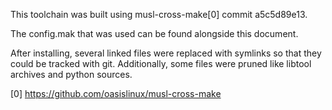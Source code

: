 This toolchain was built using musl-cross-make[0] commit a5c5d89e13.

The config.mak that was used can be found alongside this document.

After installing, several linked files were replaced with symlinks so that they
could be tracked with git. Additionally, some files were pruned like libtool
archives and python sources.

[0] https://github.com/oasislinux/musl-cross-make
